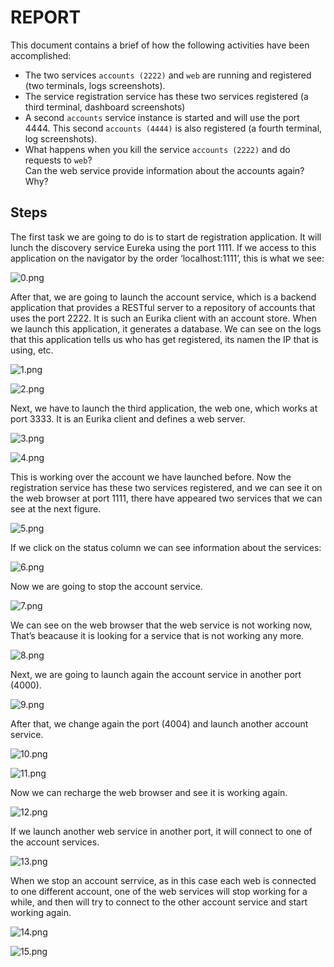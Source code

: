 # REPORT

This document contains a brief of how the following activities have been accomplished:

- The two services `accounts (2222)` and `web` are running and registered (two terminals, logs screenshots).
- The service registration service has these two services registered (a third terminal, dashboard screenshots)
- A second `accounts` service instance is started and will use the port 4444. This second `accounts (4444)` is also
  registered (a fourth terminal, log screenshots).
- What happens when you kill the service `accounts (2222)` and do requests to `web`?  
  Can the web service provide information about the accounts again? Why?

## Steps
The first task we are going to do is to start de registration application. It will lunch the discovery service Eureka using the port 1111. If we access to this application on the navigator by the order ‘localhost:1111’, this is what we see:

![0.png](0.png)

After that, we are going to launch the account service, which is a backend application that provides a RESTful server to a repository of accounts that uses the port 2222. It is such an Eurika client with an account store. When we launch this application, it generates a database. We can see on the logs that this application tells us who has get registered, its namen the IP that is using, etc.

![1.png](1.png)

![2.png](2.png)

Next, we have to launch the third application, the web one, which works at port 3333. It is an Eurika client and defines a web server.

![3.png](3.png)

![4.png](4.png)

This is working over the account we have launched before.
Now the registration service has these two services registered, and we can see it on the web browser at port 1111, there have appeared two services that we can see at the next figure.

![5.png](5.png)

If we click on the status column we can see information about the services:

![6.png](6.png)

Now we are going to stop the account service.

![7.png](7.png)

We can see on the web browser that the web service is not working now, That’s beacause it is looking for a service that is not working any more.

![8.png](8.png)

Next, we are going to launch again the account service in another port (4000). 

![9.png](9.png)

After that, we change again the port (4004) and launch another account service.

![10.png](10.png)

![11.png](11.png)

Now we can recharge the web browser and see it is working again.

![12.png](12.png)

If we launch another web service in another port, it will connect to one of the account services.

![13.png](13.png)

When we stop an account serrvice, as in this case each web is connected to one different account, one of the web services will stop working for a while, and then will try to connect to the other account service and start working again.

![14.png](14.png)

![15.png](15.png)
